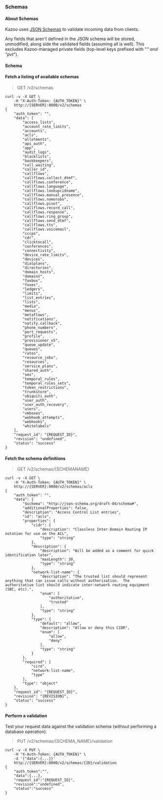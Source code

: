 ### Schemas

#### About Schemas

Kazoo uses [JSON Schemas](http://json-schema.org/) to validate incoming data from clients.

Any fields that aren't defined in the JSON schema will be stored, unmodified, along side the validated fields (assuming all is well). This excludes Kazoo-managed private fields (top-level keys prefixed with "_" and "pvt_").

#### Schema



#### Fetch a listing of available schemas

> GET /v2/schemas

```shell
curl -v -X GET \
    -H "X-Auth-Token: {AUTH_TOKEN}" \
    http://{SERVER}:8000/v2/schemas
{
    "auth_token": "",
    "data": [
        "access_lists",
        "account_rate_limits",
        "accounts",
        "acls",
        "allotments",
        "api_auth",
        "app",
        "audit_logs",
        "blacklists",
        "bookkeepers",
        "call_waiting",
        "caller_id",
        "callflows",
        "callflows.collect_dtmf",
        "callflows.conference",
        "callflows.language",
        "callflows.lookupcidname",
        "callflows.manual_presence",
        "callflows.nomorobo",
        "callflows.pivot",
        "callflows.record_call",
        "callflows.response",
        "callflows.ring_group",
        "callflows.send_dtmf",
        "callflows.tts",
        "callflows.voicemail",
        "cccps",
        "cdr",
        "clicktocall",
        "conferences",
        "connectivity",
        "device_rate_limits",
        "devices",
        "dialplans",
        "directories",
        "domain_hosts",
        "domains",
        "faxbox",
        "faxes",
        "ledgers",
        "limits",
        "list_entries",
        "lists",
        "media",
        "menus",
        "metaflows",
        "notifications",
        "notify.callback",
        "phone_numbers",
        "port_requests",
        "profile",
        "provisioner_v5",
        "queue_update",
        "queues",
        "rates",
        "resource_jobs",
        "resources",
        "service_plans",
        "shared_auth",
        "sms",
        "temporal_rules",
        "temporal_rules_sets",
        "token_restrictions",
        "trunkstore",
        "ubiquiti_auth",
        "user_auth",
        "user_auth_recovery",
        "users",
        "vmboxes",
        "webhook_attempts",
        "webhooks",
        "whitelabels"
    ],
    "request_id": "{REQUEST_ID}",
    "revision": "undefined",
    "status": "success"
}
```

#### Fetch the schema definitions

> GET /v2/schemas/{SCHEMANAME}

```shell
curl -v -X GET \
    -H "X-Auth-Token: {AUTH_TOKEN}" \
    http://{SERVER}:8000/v2/schemas/acls
{
    "auth_token": "",
    "data": {
        "$schema": "http://json-schema.org/draft-04/schema#",
        "additionalProperties": false,
        "description": "Access Control List entries",
        "id": "acls",
        "properties": {
            "cidr": {
                "description": "Classless Inter-Domain Routing IP notation for use on the ACL",
                "type": "string"
            },
            "description": {
                "description": "Will be added as a comment for quick identification later",
                "maxLength": 30,
                "type": "string"
            },
            "network-list-name": {
                "description": "The trusted list should represent anything that can issue calls without authorization.  The authoritative list should indicate inter-network routing equipment (SBC, etc).",
                "enum": [
                    "authoritative",
                    "trusted"
                ],
                "type": "string"
            },
            "type": {
                "default": "allow",
                "description": "Allow or deny this CIDR",
                "enum": [
                    "allow",
                    "deny"
                ],
                "type": "string"
            }
        },
        "required": [
            "cird",
            "network-list-name",
            "type"
        ],
        "type": "object"
    },
    "request_id": "{REQUEST_ID}",
    "revision": "{REVISION}",
    "status": "success"
}
```

#### Perform a validation

Test your request data against the validation schema (without performing a database operation).

> PUT /v2/schemas/{SCHEMA_NAME}/validation

```shell
curl -v -X PUT \
    -H "X-Auth-Token: {AUTH_TOKEN}" \
    -d '{"data":{...}}'
    http://{SERVER}:8000/v2/schemas/{ID}/validation
{
    "auth_token":"",
    "data":{...},
    "request_id":"{REQUEST_ID}",
    "revision":"undefined",
    "status":"success"
}
```
